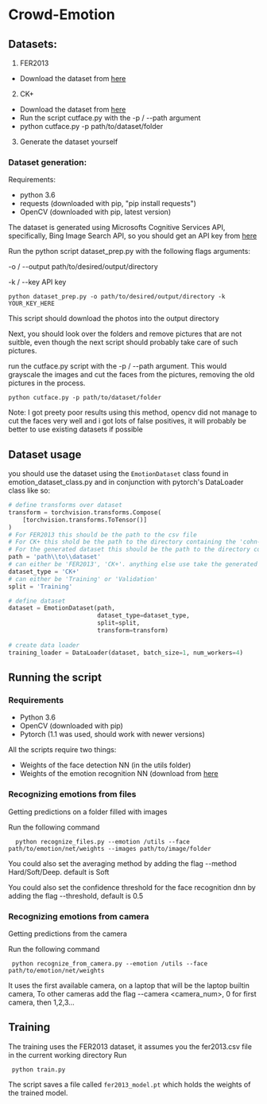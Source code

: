 # Crowd-Emotion
## Datasets:
1. FER2013
 - Download the dataset from [here](https://www.kaggle.com/c/challenges-in-representation-learning-facial-expression-recognition-challenge/data)
2. CK+
 - Download the dataset from [here](http://www.consortium.ri.cmu.edu/ckagree/)
 - Run the script cutface.py with the -p / --path argument 
 - python cutface.py -p path/to/dataset/folder
3. Generate the dataset yourself

### Dataset generation:

Requirements:
 - python 3.6 
 - requests (downloaded with pip, "pip install requests")
 - OpenCV (downloaded with pip, latest version)

The dataset is generated using Microsofts Cognitive Services API, specifically, Bing Image Search API, so you should get an API key from [here](https://azure.microsoft.com/en-us/try/cognitive-services/my-apis/?api=bing-image-search-api)

Run the python script dataset_prep.py with the following flags arguments:

 -o / --output path/to/desired/output/directory
 
 -k / --key API key 

    python dataset_prep.py -o path/to/desired/output/directory -k YOUR_KEY_HERE

This script should download the photos into the output directory

Next, you should look over the folders and remove pictures that are not suitble, even though the next script should probably take care of such pictures.

run the cutface.py script with the -p / --path argument. This would grayscale the images and cut the faces from the pictures, removing the old pictures in the process.

    python cutface.py -p path/to/dataset/folder

Note: I got preety poor results using this method, opencv did not manage to cut the faces very well and i got lots of false positives, it will probably be better to use existing datasets if possible


## Dataset usage
you should use the dataset using the `EmotionDataset` class found in emotion_dataset_class.py and in conjunction with pytorch's DataLoader class like so:
```python
# define transforms over dataset
transform = torchvision.transforms.Compose(
    [torchvision.transforms.ToTensor()]
)
# For FER2013 this should be the path to the csv file
# For CK+ this shold be the path to the directory containing the 'cohn-kanade-images' and 'Emotion' directories
# For the generated dataset this should be the path to the directory containing a directory for each emotion
path = 'path\\to\\dataset'
# can either be 'FER2013', 'CK+'. anything else use take the generated dataset
dataset_type = 'CK+'
# can either be 'Training' or 'Validation'
split = 'Training'

# define dataset
dataset = EmotionDataset(path,
                         dataset_type=dataset_type,
                         split=split,
                         transform=transform)
                         
# create data loader
training_loader = DataLoader(dataset, batch_size=1, num_workers=4)
```

## Running the script
### Requirements
 - Python 3.6
 - OpenCV (downloaded with pip)
 - Pytorch (1.1 was used, should work with newer versions)
 
 All the scripts require two things:
 - Weights of the face detection NN (in the utils folder)
 - Weights of the emotion recognition NN (download from [here](www.google.com)
 
 ### Recognizing emotions from files
 Getting predictions on a folder filled with images
 
 Run the following command
 
      python recognize_files.py --emotion /utils --face path/to/emotion/net/weights --images path/to/image/folder
      
 You could also set the averaging method by adding the flag --method Hard/Soft/Deep. default is Soft
 
 You could also set the confidence threshold for the face recognition dnn by adding the flag --threshold, default is 0.5
 ### Recognizing emotions from camera
 Getting predictions from the camera
 
 Run the following command 
 
     python recognize_from_camera.py --emotion /utils --face path/to/emotion/net/weights
 It uses the first available camera, on a laptop that will be the laptop builtin camera, To other cameras add the flag --camera <camera_num>, 0 for first camera, then 1,2,3...
 
 ## Training
 The training uses the FER2013 dataset, it assumes you the fer2013.csv file in the current working directory
 Run
 
     python train.py 
 The script saves a file called `fer2013_model.pt` which holds the weights of the trained model.
 
